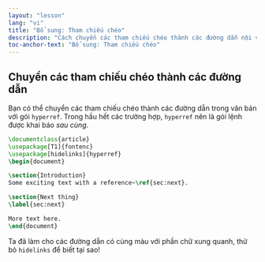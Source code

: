 ```yaml
---
layout: "lesson"
lang: "vi"
title: "Bổ sung: Tham chiếu chéo"
description: "Cách chuyển các tham chiếu chéo thành các đường dẫn nội văn bản."
toc-anchor-text: "Bổ sung: Tham chiếu chéo"
---
```


## Chuyển các tham chiếu chéo thành các đường dẫn

Bạn có thể chuyển các tham chiếu chéo thành các đường dẫn trong văn bản với gói
`hyperref`. Trong hầu hết các trường hợp, `hyperref` nên là gói lệnh được khai
báo *sau cùng*.

```latex
\documentclass{article}
\usepackage[T1]{fontenc}
\usepackage[hidelinks]{hyperref}
\begin{document}

\section{Introduction}
Some exciting text with a reference~\ref{sec:next}.

\section{Next thing}
\label{sec:next}

More text here.
\end{document}
```

Ta đã làm cho các đường dẫn có cùng màu với phần chữ xung quanh, thử bỏ
`hidelinks` để biết tại sao!
